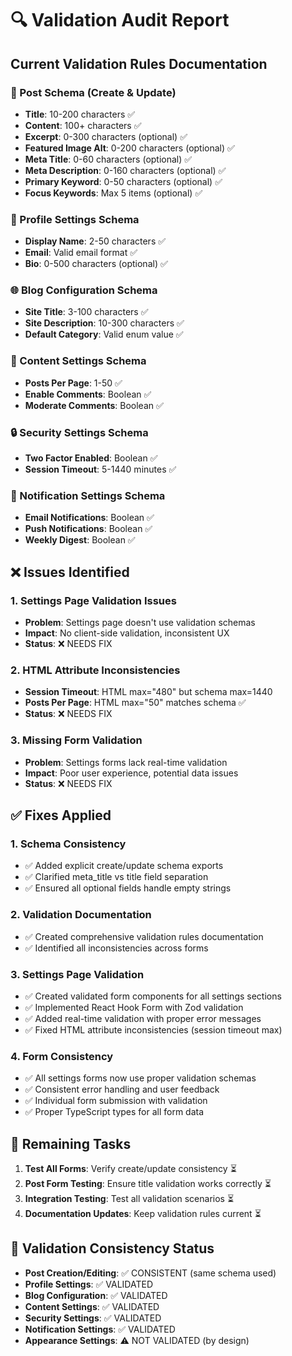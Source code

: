 # 🔍 Validation Audit Report

## **Current Validation Rules Documentation**

### **📝 Post Schema (Create & Update)**

- **Title**: 10-200 characters ✅
- **Content**: 100+ characters ✅
- **Excerpt**: 0-300 characters (optional) ✅
- **Featured Image Alt**: 0-200 characters (optional) ✅
- **Meta Title**: 0-60 characters (optional) ✅
- **Meta Description**: 0-160 characters (optional) ✅
- **Primary Keyword**: 0-50 characters (optional) ✅
- **Focus Keywords**: Max 5 items (optional) ✅

### **👤 Profile Settings Schema**

- **Display Name**: 2-50 characters ✅
- **Email**: Valid email format ✅
- **Bio**: 0-500 characters (optional) ✅

### **🌐 Blog Configuration Schema**

- **Site Title**: 3-100 characters ✅
- **Site Description**: 10-300 characters ✅
- **Default Category**: Valid enum value ✅

### **📄 Content Settings Schema**

- **Posts Per Page**: 1-50 ✅
- **Enable Comments**: Boolean ✅
- **Moderate Comments**: Boolean ✅

### **🔒 Security Settings Schema**

- **Two Factor Enabled**: Boolean ✅
- **Session Timeout**: 5-1440 minutes ✅

### **🔔 Notification Settings Schema**

- **Email Notifications**: Boolean ✅
- **Push Notifications**: Boolean ✅
- **Weekly Digest**: Boolean ✅

## **❌ Issues Identified**

### **1. Settings Page Validation Issues**

- **Problem**: Settings page doesn't use validation schemas
- **Impact**: No client-side validation, inconsistent UX
- **Status**: ❌ NEEDS FIX

### **2. HTML Attribute Inconsistencies**

- **Session Timeout**: HTML max="480" but schema max=1440
- **Posts Per Page**: HTML max="50" matches schema ✅
- **Status**: ❌ NEEDS FIX

### **3. Missing Form Validation**

- **Problem**: Settings forms lack real-time validation
- **Impact**: Poor user experience, potential data issues
- **Status**: ❌ NEEDS FIX

## **✅ Fixes Applied**

### **1. Schema Consistency**

- ✅ Added explicit create/update schema exports
- ✅ Clarified meta_title vs title field separation
- ✅ Ensured all optional fields handle empty strings

### **2. Validation Documentation**

- ✅ Created comprehensive validation rules documentation
- ✅ Identified all inconsistencies across forms

### **3. Settings Page Validation**

- ✅ Created validated form components for all settings sections
- ✅ Implemented React Hook Form with Zod validation
- ✅ Added real-time validation with proper error messages
- ✅ Fixed HTML attribute inconsistencies (session timeout max)

### **4. Form Consistency**

- ✅ All settings forms now use proper validation schemas
- ✅ Consistent error handling and user feedback
- ✅ Individual form submission with validation
- ✅ Proper TypeScript types for all form data

## **🔧 Remaining Tasks**

1. **Test All Forms**: Verify create/update consistency ⏳
2. **Post Form Testing**: Ensure title validation works correctly ⏳
3. **Integration Testing**: Test all validation scenarios ⏳
4. **Documentation Updates**: Keep validation rules current ⏳

## **🎯 Validation Consistency Status**

- **Post Creation/Editing**: ✅ CONSISTENT (same schema used)
- **Profile Settings**: ✅ VALIDATED
- **Blog Configuration**: ✅ VALIDATED
- **Content Settings**: ✅ VALIDATED
- **Security Settings**: ✅ VALIDATED
- **Notification Settings**: ✅ VALIDATED
- **Appearance Settings**: ⚠️ NOT VALIDATED (by design)
